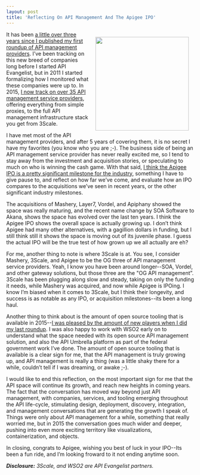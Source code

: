 ```yaml
---
layout: post
title: 'Reflecting On API Management And The Apigee IPO'
---
```

<p><img style="padding: 15px;" src="https://s3.amazonaws.com/kinlane-productions/api-service-providers/apigee-logo.png" alt="" width="250" align="right" /></p>
<p>It has been <a href="http://apievangelist.com/2011/12/23/api-management-service-provider-roundup-for-2011/">a little over three years since I published my first roundup of API management providers</a>. I&rsquo;ve been tracking on this new breed of companies long before I started API Evangelist, but in 2011 I started formalizing how I monitored what these companies were up to. In 2015, <a href="http://management.apievangelist.com/companies.html">I now track on over 35 API management service providers</a>, offering everything from simple proxies, to the full API management infrastructure stack you get from 3Scale.</p>
<p>I have met most of the API management providers, and after 5 years of covering them, it is no secret I have my favorites (you know who you are ;-). The business side of being an API management service provider has never really excited me, so I tend to stay away from the investment and acquisition stories, or speculating to much on who is winning the cash game. With that said, <a href="http://apigee.com/about/press-release/apigee-files-registration-statement-proposed-initial-public-offering">I think the Apigee IPO is a pretty significant milestone for the industry</a>, something I have to give pause to, and reflect on how far we&rsquo;ve come, and evaluate how an IPO compares to the acquisitions we&rsquo;ve seen in recent years, or the other significant industry milestones.</p>
<p>The acquisitions of Mashery, Layer7, Vordel, and Apiphany showed the space was really maturing, and the recent name change by SOA Software to Akana, shows the space has evolved over the last ten years. I think the Apigee IPO shows the overall space is actually growing up. I don&rsquo;t think Apigee had many other alternatives, with a gagillion dollars in funding, but I still think still it shows the space is moving out of its juvenile phase. I guess the actual IPO will be the true test of how grown up we all actually are eh?</p>
<p>For me, another thing to note is where 3Scale is at. You see, I consider Mashery, 3Scale, and Apigee to be the OG three of API management service providers. Yeah, I know you have been around longer--SOA, Vordel, and other gateway solutions, but those three are the "OG API management&rdquo;. 3Scale has been plugging along slow and steady, taking on only the funding it needs, while Mashery was acquired, and now while Apigee is IPOing. I know I&rsquo;m biased when it comes to 3Scale, but I think their longevity, and success is as notable as any IPO, or acquisition milestones--its been a long haul.</p>
<p>Another thing to think about is the amount of open source tooling that is available in 2015--<a href="http://apievangelist.com/2014/10/05/taking-a-fresh-look-at-what-open-source-api-management-architecture-is-available/">I was pleased by the amount of new players when I did my last roundup</a>. I was also happy to work with WSO2 early on to understand what the space needed with its open source API management solution, and also the API Umbrella platform as part of the federal government work I&rsquo;ve done. The amount of open source tooling that is available is a clear sign for me, that the API management is truly growing up, and API management is really a thing (was a little shaky there for a while, couldn&rsquo;t tell if I was dreaming, or awake ;-).</p>
<p>I would like to end this reflection, on the most important sign for me that the API space will continue its growth, and reach new heights in coming years. The fact that the conversation has moved way beyond just API management, with companies, services, and tooling emerging throughout the API life-cycle, stimulating design, deployment, discovery, integration, and management conversations that are generating the growth I speak of. Things were only about API management for a while, something that really worried me, but in 2015 the conversation goes much wider and deeper, pushing into even more exciting territory like visualizations, containerization, and objects.</p>
<p>In closing, congrats to Apigee, wishing you best of luck in your IPO--Its been a fun ride, and I&rsquo;m looking froward to it not ending anytime soon.</p>
<p><em><strong>Disclosure:</strong> 3Scale, and WSO2 are API Evangelist partners.</em></p>